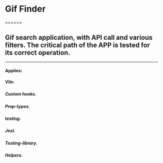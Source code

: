 # Gif Finder
======

## Gif search application, with API call and various filters. The critical path of the APP is tested for its correct operation.
------

#### Applies:
##### Vite.
##### Custom hooks.
##### Prop-types.
##### testing.
##### Jest.
##### Testing-library.
##### Helpers.